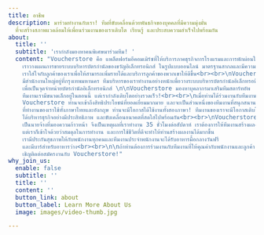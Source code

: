 ```yaml
---
title: อาชีพ
description: มาร่วมทำงานกับเรา! ทีมที่ขับเคลื่อนด้วยพันธกิจของบุคคลที่มีความมุ่งมั่น
  ที่จะสร้างสภาพแวดล้อมให้เพื่อนร่วมงานของเราเติบโต เรียนรู้ และประสบความสำเร็จไปพร้อมกัน
about:
  title: ''
  subtitle: 'เรากำลังมองหาคนพิเศษมาร่วมทีม! '
  content: "Voucherstore คือ แพล็ตฟอร์มอีคอมเมิร์ซที่ให้บริการภาคธุรกิจการโรงแรมและการพักผ่อนในประเทศไทย
    เราวางแผนการขายระบบบริหารบัตรกำนัลของขวัญอิเล็กทรอนิกส์ ในรูปแบบออนไลน์ มาตรฐานสากลและมีความปลอดภัยสูง
    เราใส่ใจกับลูกค้าของเราเพื่อให้สามารถเพิ่มรายได้และบริการลูกค้าของพวกเขาให้ดีขึ้น<br><br>\nVoucherstore
    มีสำนักงานใหญ่อยู่ที่กรุงเทพมหานคร ทีมบริหารของเราทำงานอย่างหนักเพื่อวางระบบบริหารบัตรกำนัลอิเล็กทรอนิกส์ไปทั่วโลก<br><br>\nนอกจากนี้เรามีส่วนหน้าร้านดิจิทัลที่มีความร่วมสมัยสำหรับลูกค้าทั่วประเทศ
    เพื่อเป็นจุดจำหน่ายบัตรกำนัลอิเล็กทรอนิกส์ \n\nVoucherstore มองหาบุคลากรมาเสริมทีมสตาร์ทอัพ
    ทีมงานเรามีขนาดเล็กอยู่ในตอนนี้ แต่เรากำลังเติบโตอย่างรวดเร็ว!<br><br>\nเมื่อท่านได้ร่วมงานกับทีมงานของ
    Voucherstore ท่านจะเข้าถึงสิทธิประโยชน์ที่ยอดเยี่ยมมากมาย และจะเป็นส่วนหนึ่งของทีมงานที่สนุกสนาน
    ที่ทำงานของเราใช้ทั้งภาษาไทยและอังกฤษ ท่านจะมีโอกาสได้ใช้งานทั้งสองภาษา! ทีมงานของเราจะมีโอกาสเติบโตร่วมกัน
    ได้บริหารธุรกิจอย่างมีประสิทธิภาพ และขับเคลื่อนอนาคตที่สดใสไปพร้อมกัน<br><br>\nVoucherstore
    เป็นนายจ้างที่มองความก้าวหน้า จึงเป็นเหตุผลที่เราทำงาน 35 ชั่วโมงต่อสัปดาห์ เราต้องการให้ทีมงานสร้างผลงาน
    แต่เราก็เข้าใจด้วยว่าสมดุลในการทำงาน และการใช้ชีวิตที่ดีจะทำให้ท่านสร้างผลงานได้มากขึ้น
    เรามีประกันสุขภาพให้กับพนักงานทุกคนและทีมงานประจำพนักงานจะได้รับอาหารมื้อกลางวันฟรี
    และมีบาร์สำหรับอาหารว่าง<br><br>\n\nถ้าท่านต้องการร่วมงานกับทีมงานที่ให้คุณค่ากับพนักงานและลูกค้า
    เชิญติดต่อสมัครงานกับ Voucherstore!"
why_join_us:
  enable: false
  subtitle: ''
  title: ''
  content: ''
  button_link: about
  button_label: Learn More About Us
  image: images/video-thumb.jpg

---
```

